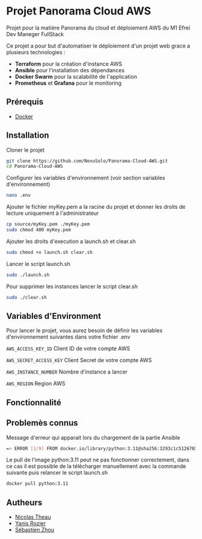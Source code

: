 
# Projet Panorama Cloud AWS

Projet pour la matière Panorama du cloud et déploiement AWS du M1 Efrei Dev Maneger FullStack

Ce projet a pour but d'automatiser le déploiement d'un projet web grace a plusieurs technologies :

- **Terraform** pour la création d'instance AWS
- **Ansible** pour l'installation des dépendances
- **Docker Swarm** pour la scalabilité de l'application
- **Prometheus** et **Grafana** pour le monitoring

## Prérequis

- [Docker](https://docs.docker.com/engine/install/ubuntu/)

## Installation

Cloner le projet 

```bash
git clone https://github.com/NexuSolo/Panorama-Cloud-AWS.git
cd Panorama-Cloud-AWS
```

Configurer les variables d'environnement (voir section variables d'environnement)

```bash
nano .env
```

Ajouter le fichier myKey.pem a la racine du projet et donner les droits de lecture uniquement à l'administrateur

```bash
cp source/myKey.pem ./myKey.pem
sudo chmod 400 myKey.pem
```

Ajouter les droits d'execution a launch.sh et clear.sh

```bash
sudo chmod +x launch.sh clear.sh
```

Lancer le script launch.sh

```bash
sudo ./launch.sh
```

Pour supprimer les instances lancer le script clear.sh

```bash
sudo ./clear.sh
```

## Variables d'Environment

Pour lancer le projet, vous aurez besoin de définir les variables d'environnement suivantes dans votre fichier .env

`AWS_ACCESS_KEY_ID` Client ID de votre compte AWS 

`AWS_SECRET_ACCESS_KEY` Client Secret de votre compte AWS

`AWS_INSTANCE_NUMBER` Nombre d'instance a lancer

`AWS_REGION` Region AWS

## Fonctionnalité

## Problemès connus

Message d'erreur qui apparait lors du chargement de la partie Ansible

```bash :
=> ERROR [1/9] FROM docker.io/library/python:3.11@sha256:3293c1c51267035cc7dbde027740c9b03affb5e8cff6220d30b7c970e39b1406
```

Le pull de l'image python:3.11 peut ne pas fonctionner correctement, dans ce cas il est possible de la télécharger manuellement avec la commande suivante puis relancer le script launch.sh

```bash
docker pull python:3.11
```



## Autheurs

- [Nicolas Theau](https://github.com/NexuSolo)
- [Yanis Rozier](https://github.com/ConcombreDeMer)
- [Sébastien Zhou](https://github.com/Nebsu)

